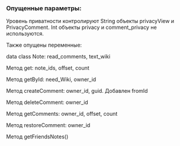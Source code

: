 ### Опущенные параметры:
Уровень приватности контролируют String объекты privacyView и PrivacyComment. Int объекты privacy и comment_privacy не используются.


Также опущены переменные:

data class Note: read_comments, text_wiki

Метод get: note_ids, offset, count

Метод getById: need_Wiki, owner_id

Метод createComment: owner_id, guid. Добавлен fromId

Метод deleteComment: owner_id

Метод getComments: owner_id, offset, count

Метод restoreComment: owner_id

Метод getFriendsNotes()